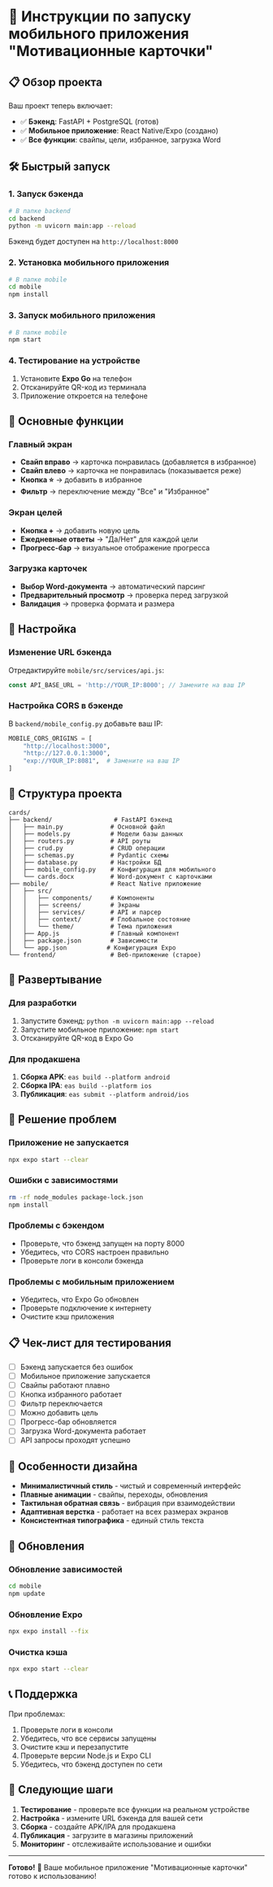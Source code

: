 # 🚀 Инструкции по запуску мобильного приложения "Мотивационные карточки"

## 📋 Обзор проекта

Ваш проект теперь включает:
- ✅ **Бэкенд**: FastAPI + PostgreSQL (готов)
- ✅ **Мобильное приложение**: React Native/Expo (создано)
- ✅ **Все функции**: свайпы, цели, избранное, загрузка Word

## 🛠️ Быстрый запуск

### 1. Запуск бэкенда
```bash
# В папке backend
cd backend
python -m uvicorn main:app --reload
```
Бэкенд будет доступен на `http://localhost:8000`

### 2. Установка мобильного приложения
```bash
# В папке mobile
cd mobile
npm install
```

### 3. Запуск мобильного приложения
```bash
# В папке mobile
npm start
```

### 4. Тестирование на устройстве
1. Установите **Expo Go** на телефон
2. Отсканируйте QR-код из терминала
3. Приложение откроется на телефоне

## 📱 Основные функции

### Главный экран
- **Свайп вправо** → карточка понравилась (добавляется в избранное)
- **Свайп влево** → карточка не понравилась (показывается реже)
- **Кнопка ⭐** → добавить в избранное
- **Фильтр** → переключение между "Все" и "Избранное"

### Экран целей
- **Кнопка +** → добавить новую цель
- **Ежедневные ответы** → "Да/Нет" для каждой цели
- **Прогресс-бар** → визуальное отображение прогресса

### Загрузка карточек
- **Выбор Word-документа** → автоматический парсинг
- **Предварительный просмотр** → проверка перед загрузкой
- **Валидация** → проверка формата и размера

## 🔧 Настройка

### Изменение URL бэкенда
Отредактируйте `mobile/src/services/api.js`:
```javascript
const API_BASE_URL = 'http://YOUR_IP:8000'; // Замените на ваш IP
```

### Настройка CORS в бэкенде
В `backend/mobile_config.py` добавьте ваш IP:
```python
MOBILE_CORS_ORIGINS = [
    "http://localhost:3000",
    "http://127.0.0.1:3000",
    "exp://YOUR_IP:8081",  # Замените на ваш IP
]
```

## 🎯 Структура проекта

```
cards/
├── backend/                 # FastAPI бэкенд
│   ├── main.py             # Основной файл
│   ├── models.py           # Модели базы данных
│   ├── routers.py          # API роуты
│   ├── crud.py             # CRUD операции
│   ├── schemas.py          # Pydantic схемы
│   ├── database.py         # Настройки БД
│   ├── mobile_config.py    # Конфигурация для мобильного
│   └── cards.docx          # Word-документ с карточками
├── mobile/                 # React Native приложение
│   ├── src/
│   │   ├── components/     # Компоненты
│   │   ├── screens/        # Экраны
│   │   ├── services/       # API и парсер
│   │   ├── context/        # Глобальное состояние
│   │   └── theme/          # Тема приложения
│   ├── App.js              # Главный компонент
│   ├── package.json        # Зависимости
│   └── app.json           # Конфигурация Expo
└── frontend/               # Веб-приложение (старое)
```

## 🚀 Развертывание

### Для разработки
1. Запустите бэкенд: `python -m uvicorn main:app --reload`
2. Запустите мобильное приложение: `npm start`
3. Отсканируйте QR-код в Expo Go

### Для продакшена
1. **Сборка APK**: `eas build --platform android`
2. **Сборка IPA**: `eas build --platform ios`
3. **Публикация**: `eas submit --platform android/ios`

## 🐛 Решение проблем

### Приложение не запускается
```bash
npx expo start --clear
```

### Ошибки с зависимостями
```bash
rm -rf node_modules package-lock.json
npm install
```

### Проблемы с бэкендом
- Проверьте, что бэкенд запущен на порту 8000
- Убедитесь, что CORS настроен правильно
- Проверьте логи в консоли бэкенда

### Проблемы с мобильным приложением
- Убедитесь, что Expo Go обновлен
- Проверьте подключение к интернету
- Очистите кэш приложения

## 📋 Чек-лист для тестирования

- [ ] Бэкенд запускается без ошибок
- [ ] Мобильное приложение запускается
- [ ] Свайпы работают плавно
- [ ] Кнопка избранного работает
- [ ] Фильтр переключается
- [ ] Можно добавить цель
- [ ] Прогресс-бар обновляется
- [ ] Загрузка Word-документа работает
- [ ] API запросы проходят успешно

## 🎨 Особенности дизайна

- **Минималистичный стиль** - чистый и современный интерфейс
- **Плавные анимации** - свайпы, переходы, обновления
- **Тактильная обратная связь** - вибрация при взаимодействии
- **Адаптивная верстка** - работает на всех размерах экранов
- **Консистентная типографика** - единый стиль текста

## 🔄 Обновления

### Обновление зависимостей
```bash
cd mobile
npm update
```

### Обновление Expo
```bash
npx expo install --fix
```

### Очистка кэша
```bash
npx expo start --clear
```

## 📞 Поддержка

При проблемах:
1. Проверьте логи в консоли
2. Убедитесь, что все сервисы запущены
3. Очистите кэш и перезапустите
4. Проверьте версии Node.js и Expo CLI
5. Убедитесь, что бэкенд доступен по сети

## 🎯 Следующие шаги

1. **Тестирование** - проверьте все функции на реальном устройстве
2. **Настройка** - измените URL бэкенда для вашей сети
3. **Сборка** - создайте APK/IPA для продакшена
4. **Публикация** - загрузите в магазины приложений
5. **Мониторинг** - отслеживайте использование и ошибки

---

**Готово!** 🎉 Ваше мобильное приложение "Мотивационные карточки" готово к использованию!
